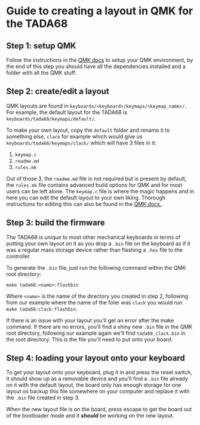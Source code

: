 # Guide to creating a layout in QMK for the TADA68

## Step 1: setup QMK

Follow the instructions in the [QMK docs](https://docs.qmk.fm/#/newbs_getting_started) to setup your QMK environment, by the end of this step you should have all the dependencies installed and a folder with all the QMK stuff.

## Step 2: create/edit a layout

QMK layouts are found in `keyboards/<keyboard>/keymaps/<keymap_name>/`. For example, the default layout for the TADA68 is `keyboards/tada68/keymaps/default/`.

To make your own layout, copy the `default` folder and rename it to something else, `clack` for example which would give us `keyboards/tada68/keymaps/clack/` which will have 3 files in it:

1. `keymap.c`
2. `readme.md`
3. `rules.mk`

Out of those 3, the `readme.md` file is not required but is present by default, the `rules.mk` file contains advanced build options for QMK and for most users can be left alone. The `keymap.c` file is where the magic happens and in here you can edit the default layout to your own liking. Thorough instructions for editing this can also be found in the [QMK docs.](https://docs.qmk.fm/#/newbs_building_firmware).

## Step 3: build the firmware

The TADA68 is unique to most other mechanical keyboards in terms of putting your own layout on it as you drop a `.bin` file on the keyboard as if it was a regular mass storage device rather than flashing a `.hex` file to the controller.

To generate the `.bin` file, just run the following command within the QMK root directory:

```make tada68:<name>:flashbin```

Where `<name>` is the name of the directory you created in step 2, following from our example where the name of the foler was `clack` you would run `make tada68:clack:flashbin`.

If there is an issue with your layout you'll get an error after the make command. If there are no errors, you'll find a shiny new `.bin` file in the QMK root directory, following our example again we'll find `tada68_clack.bin` in the root directory. This is the file you'll need to put onto your board.

## Step 4: loading your layout onto your keyboard

To get your layout onto your keyboard, plug it in and press the reset switch, it should show up as a removable device and you'll find a `.bin` file already on it with the default layout, the board only has enough storage for one layout os backup this file somewhere on your computer and replave it with the `.bin` file created in step 3.

When the new layout file is on the board, press escape to get the board out of the bootloader mode and it ***should*** be working on the new layout.
